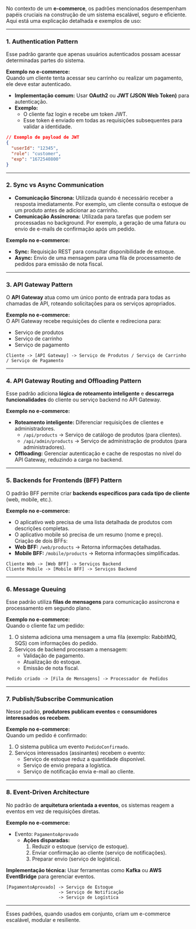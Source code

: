 No contexto de um **e-commerce**, os padrões mencionados desempenham papéis cruciais na construção de um sistema escalável, seguro e eficiente. Aqui está uma explicação detalhada e exemplos de uso:

---

### **1. Authentication Pattern**
Esse padrão garante que apenas usuários autenticados possam acessar determinadas partes do sistema.

**Exemplo no e-commerce:**  
Quando um cliente tenta acessar seu carrinho ou realizar um pagamento, ele deve estar autenticado.

- **Implementação comum:** Usar **OAuth2** ou **JWT (JSON Web Token)** para autenticação. 
- **Exemplo:**
  - O cliente faz login e recebe um token JWT.
  - Esse token é enviado em todas as requisições subsequentes para validar a identidade.

```json
// Exemplo de payload de JWT
{
  "userId": "12345",
  "role": "customer",
  "exp": "1672540800"
}
```

---

### **2. Sync vs Async Communication**

- **Comunicação Síncrona:** Utilizada quando é necessário receber a resposta imediatamente. Por exemplo, um cliente consulta o estoque de um produto antes de adicionar ao carrinho.
- **Comunicação Assíncrona:** Utilizada para tarefas que podem ser processadas no background. Por exemplo, a geração de uma fatura ou envio de e-mails de confirmação após um pedido.

**Exemplo no e-commerce:**
- **Sync:** Requisição REST para consultar disponibilidade de estoque.
- **Async:** Envio de uma mensagem para uma fila de processamento de pedidos para emissão de nota fiscal.

---

### **3. API Gateway Pattern**

O **API Gateway** atua como um único ponto de entrada para todas as chamadas de API, roteando solicitações para os serviços apropriados.

**Exemplo no e-commerce:**  
O API Gateway recebe requisições do cliente e redireciona para:
- Serviço de produtos
- Serviço de carrinho
- Serviço de pagamento

```plaintext
Cliente -> [API Gateway] -> Serviço de Produtos / Serviço de Carrinho / Serviço de Pagamento
```

---

### **4. API Gateway Routing and Offloading Pattern**

Esse padrão adiciona **lógica de roteamento inteligente** e **descarrega funcionalidades** do cliente ou serviço backend no API Gateway.

**Exemplo no e-commerce:**
- **Roteamento inteligente:** Diferenciar requisições de clientes e administradores.  
  - `/api/products` -> Serviço de catálogo de produtos (para clientes).  
  - `/api/admin/products` -> Serviço de administração de produtos (para administradores).  
- **Offloading:** Gerenciar autenticação e cache de respostas no nível do API Gateway, reduzindo a carga no backend.

---

### **5. Backends for Frontends (BFF) Pattern**

O padrão BFF permite criar **backends específicos para cada tipo de cliente** (web, mobile, etc.).

**Exemplo no e-commerce:**
- O aplicativo web precisa de uma lista detalhada de produtos com descrições completas.
- O aplicativo mobile só precisa de um resumo (nome e preço).  
Criação de dois BFFs:
- **Web BFF:** `/web/products` -> Retorna informações detalhadas.  
- **Mobile BFF:** `/mobile/products` -> Retorna informações simplificadas.

```plaintext
Cliente Web -> [Web BFF] -> Serviços Backend  
Cliente Mobile -> [Mobile BFF] -> Serviços Backend
```

---

### **6. Message Queuing**

Esse padrão utiliza **filas de mensagens** para comunicação assíncrona e processamento em segundo plano.

**Exemplo no e-commerce:**  
Quando o cliente faz um pedido:
1. O sistema adiciona uma mensagem a uma fila (exemplo: RabbitMQ, SQS) com informações do pedido.
2. Serviços de backend processam a mensagem:
   - Validação de pagamento.
   - Atualização do estoque.
   - Emissão de nota fiscal.

```plaintext
Pedido criado -> [Fila de Mensagens] -> Processador de Pedidos
```

---

### **7. Publish/Subscribe Communication**

Nesse padrão, **produtores publicam eventos** e **consumidores interessados os recebem**.

**Exemplo no e-commerce:**  
Quando um pedido é confirmado:
1. O sistema publica um evento `PedidoConfirmado`.
2. Serviços interessados (assinantes) recebem o evento:
   - Serviço de estoque reduz a quantidade disponível.
   - Serviço de envio prepara a logística.
   - Serviço de notificação envia e-mail ao cliente.

---

### **8. Event-Driven Architecture**

No padrão de **arquitetura orientada a eventos**, os sistemas reagem a eventos em vez de requisições diretas.

**Exemplo no e-commerce:**  
- Evento: `PagamentoAprovado`  
  - **Ações disparadas:**  
    1. Reduzir o estoque (serviço de estoque).  
    2. Enviar confirmação ao cliente (serviço de notificações).  
    3. Preparar envio (serviço de logística).  

**Implementação técnica:** Usar ferramentas como **Kafka** ou **AWS EventBridge** para gerenciar eventos.

```plaintext
[PagamentoAprovado] -> Serviço de Estoque  
                    -> Serviço de Notificação  
                    -> Serviço de Logística
```

---

Esses padrões, quando usados em conjunto, criam um e-commerce escalável, modular e resiliente.